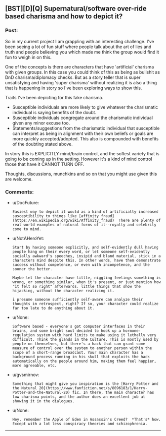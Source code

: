 ## [BST][D][Q] Supernatural/software over-ride based charisma and how to depict it?

### Post:

So in my current project I am grappling with an interesting challenge. I've been seeing a lot of fun stuff where people talk about the art of lies and truth and people believing you which made me think the group would find it fun to weigh in on this.

One of the concepts is there are characters that have 'artificial' charisma with given groups. In this case you could think of this as being as bullshit as DnD charisma/diplomacy checks. But as a story teller that is super unsatisfying and having 'super charisma' without realizing it is also a thing that is happening in story so I've been exploring ways to show this.

Traits I've been depicting for this fake charisma. 

* Susceptible individuals are more likely to give whatever the charismatic individual is saying benefits of the doubt.
* Susceptible individuals congregate around the charismatic individual given any minor excuse too.
* Statements/suggestions from the charismatic individual that susceptible can interpret as being in alignment with their own beliefs or goals are more quickly accepted/adopted. This also is compounded with benefits of the doubting stated above.

In story this is EXPLICITLY mind/brain control, and the softest variety that is going to be coming up in the setting. However it's a kind of mind control those that have it CANNOT TURN OFF.

Thoughts, discussions, munchkins and so on that you might use given this are welcome.

### Comments:

- u/DocFuture:
  ```
  Easiest way to depict it would as a kind of artificially increased susceptibility to things like [affinity fraud](https://en.wikipedia.org/wiki/Affinity_fraud)  There are plenty of real world examples of natural forms of it--royalty and celebrity come to mind.
  ```

- u/NotAHeroYet:
  ```
  Start by having someone explicitly, and self-evidently dull having people hang on their every word, or let someone self-evidently socially awkward's speeches, insipid and bland material, stick in a characters mind despite this. In other words, have them demonstrate success without competence, or even with incompetence, and the sooner the better.

  Maybe let the character have little, niggling feelings something is wrong, or something similar, when it's present, or just mention how "it felt so right" afterwards. little things that show the hijacking, without the character realizing it.

  i presume someone sufficiently self-aware can analyze their thoughts in retrospect, right? If so, your character could realize far too late to do anything about it.
  ```

- u/None:
  ```
  Software based - everyone's got computer interfaces in their brains, and some bright soul decided to hook up a hormone-regulation system with hard limits to make using it lethally very difficult. Think the glands in the Culture. This is mostly used by people on themselves, but there's a hack that can grant some measure of control over the system to another person within the scope of a short-range broadcast. Your main character has a background process running in his skull that exploits the hack automatically on the people around him, making them feel happier, more agreeable, etc.
  ```

- u/gvsmirnov:
  ```
  Something that might give you inspiration is the [Harry Potter and the Natural 20](https://www.fanfiction.net/s/8096183/1/Harry-Potter-and-the-Natural-20) fic. In there, the main character has low charisma points, and the author does an excellent job at showing it in the dialogues.
  ```

- u/None:
  ```
  Hey, remember the Apple of Eden in Assassin's Creed?  *That's* how.  Except with a lot less conspiracy theories and schizophrenia.
  ```

---

